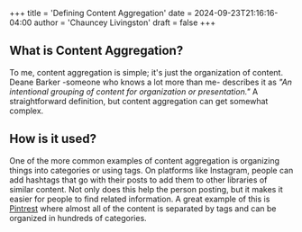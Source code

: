 +++
title = 'Defining Content Aggregation'
date = 2024-09-23T21:16:16-04:00
author = 'Chauncey Livingston'
draft = false
+++
## What is Content Aggregation?
To me, content aggregation is simple; it's just the organization of content. Deane Barker -someone who knows a lot more than me- describes it as
*"An intentional grouping of content for organization or presentation."*
A straightforward definition, but content aggregation can get somewhat complex.

## How is it used?
One of the more common examples of content aggregation is organizing things into categories or using tags. On platforms like Instagram, people can add hashtags that go with their posts to add them to other libraries of similar content. Not only does this help the person posting, but it makes it easier for people to find related information. A great example of this is
[Pintrest](https://www.pinterest.com/) where almost all of the content is separated by tags and can be organized in hundreds of categories.
	